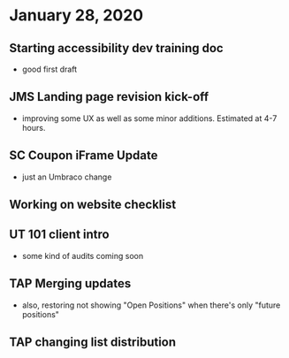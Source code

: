 # January 28, 2020

## Starting accessibility dev training doc
- good first draft

## JMS Landing page revision kick-off
- improving some UX as well as some minor additions. Estimated at 4-7 hours.
  
## SC Coupon iFrame Update
- just an Umbraco change

## Working on website checklist

## UT 101 client intro
- some kind of audits coming soon

## TAP Merging updates
- also, restoring not showing "Open Positions" when there's only "future positions"

## TAP changing list distribution